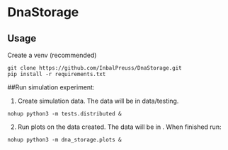 # DnaStorage

## Usage

Create a venv (recommended)

```console
git clone https://github.com/InbalPreuss/DnaStorage.git
pip install -r requirements.txt
```

##Run simulation experiment:
1. Create simulation data. The data will be in data/testing.
```console
nohup python3 -m tests.distributed &
```
2. Run plots on the data created. The data will be in .
When finished run:
```console
nohup python3 -m dna_storage.plots &
```


